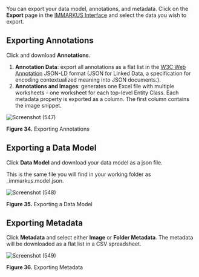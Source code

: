You can export your data model, annotations, and metadata. Click on the **Export** page in the [IMMARKUS Interface](https://github.com/rsimon/immarkus/wiki/03-The-Interface) and select the data you wish to export.

## Exporting Annotations

Click and download **Annotations**.  
 1. **Annotation Data**: export all annotations as a flat list in the [W3C Web Annotation](https://www.w3.org/TR/annotation-model/) JSON-LD format (JSON for Linked Data, a specification for encoding contextualized meaning into JSON documents.).
 2. **Annotations and Images**: generates one Excel file with multiple worksheets - one worksheet for each top-level Entity Class. 
Each metadata property is exported as a column. The first column contains the image snippet. 


![Screenshot (547)](https://github.com/rsimon/immarkus/assets/128056738/6eb1008a-7876-4bac-93e7-2ac2b806c48c)

**Figure 34.** Exporting Annotations

## Exporting a Data Model

Click **Data Model** and download your data model as a json file. 

This is the same file you will find in your working folder as _immarkus.model.json.


![Screenshot (548)](https://github.com/rsimon/immarkus/assets/128056738/3a65311a-c05d-42b4-acb9-64ca128314d9)

**Figure 35.** Exporting a Data Model


## Exporting Metadata

Click **Metadata** and select either **Image** or **Folder Metadata**. The metadata will be downloaded as a flat list in a CSV spreadsheet. 

![Screenshot (549)](https://github.com/rsimon/immarkus/assets/128056738/a17fe67b-6ce9-4062-a749-ca8fab3c4407)

**Figure 36.** Exporting Metadata

